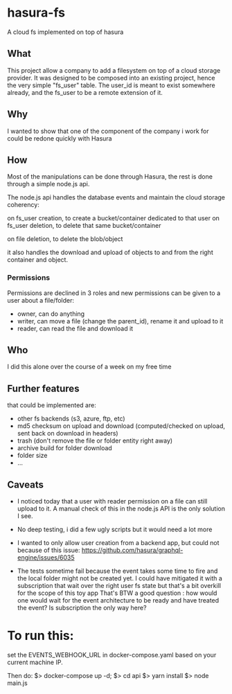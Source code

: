 # hasura-fs
A cloud fs implemented on top of hasura

## What

This project allow a company to add a filesystem on top of a cloud storage provider.
It was designed to be composed into an existing project, hence the very simple "fs\_user" table.
The user\_id is meant to exist somewhere already, and the fs\_user to be a remote extension of it.

## Why

I wanted to show that one of the component of the company i work for could be redone quickly with Hasura

## How

Most of the manipulations can be done through Hasura, the rest is done through a simple node.js api.

The node.js api handles the database events and maintain the cloud storage coherency:

on fs\_user creation, to create a bucket/container dedicated to that user
on fs\_user deletion, to delete that same bucket/container

on file deletion, to delete the blob/object

it also handles the download and upload of objects to and from the right container and object.

### Permissions

Permissions are declined in 3 roles and new permissions can be given to a user about a file/folder:
- owner, can do anything
- writer, can move a file (change the parent\_id), rename it and upload to it
- reader, can read the file and download it

## Who

I did this alone over the course of a week on my free time

## Further features

that could be implemented are:

- other fs backends (s3, azure, ftp, etc)
- md5 checksum on upload and download (computed/checked on upload, sent back on download in headers)
- trash (don't remove the file or folder entity right away)
- archive build for folder download
- folder size
- ...

## Caveats

- I noticed today that a user with reader permission on a file can still upload to it.
A manual check of this in the node.js API is the only solution I see.

- No deep testing, i did a few ugly scripts but it would need a lot more

- I wanted to only allow user creation from a backend app, but could not because of this issue: https://github.com/hasura/graphql-engine/issues/6035

- The tests sometime fail because the event takes some time to fire and the local folder might not be created yet. I could have mitigated it with a subscription that wait over the right user fs state but that's a bit overkill for the scope of this toy app
That's BTW a good question : how would one would wait for the event architecture to be ready and have treated the event? Is subscription the only way here?

# To run this:

set the EVENTS\_WEBHOOK\_URL in docker-compose.yaml based on your current machine IP.

Then do:
$> docker-compose up -d;
$> cd api
$> yarn install
$> node main.js
